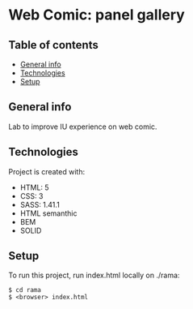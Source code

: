 # Web Comic: panel gallery

## Table of contents
* [General info](#general-info)
* [Technologies](#technologies)
* [Setup](#setup)

## General info
Lab to improve IU experience on web comic. 

## Technologies
Project is created with:
* HTML: 5
* CSS: 3
* SASS: 1.41.1
* HTML semanthic
* BEM
* SOLID
	
## Setup
To run this project, run index.html locally on ./rama:

```
$ cd rama
$ <browser> index.html
```

